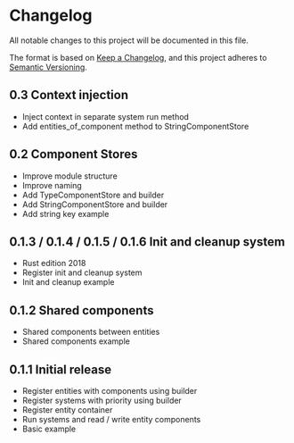 # Changelog
All notable changes to this project will be documented in this file.

The format is based on [Keep a Changelog](https://keepachangelog.com/en/1.0.0/),
and this project adheres to [Semantic Versioning](https://semver.org/spec/v2.0.0.html).

## 0.3 Context injection

* Inject context in separate system run method
* Add entities_of_component method to StringComponentStore

## 0.2 Component Stores

* Improve module structure
* Improve naming
* Add TypeComponentStore and builder
* Add StringComponentStore and builder
* Add string key example

## 0.1.3 / 0.1.4 / 0.1.5 / 0.1.6 Init and cleanup system

* Rust edition 2018
* Register init and cleanup system
* Init and cleanup example

## 0.1.2 Shared components

* Shared components between entities
* Shared components example

## 0.1.1 Initial release

* Register entities with components using builder
* Register systems with priority using builder
* Register entity container
* Run systems and read / write entity components
* Basic example